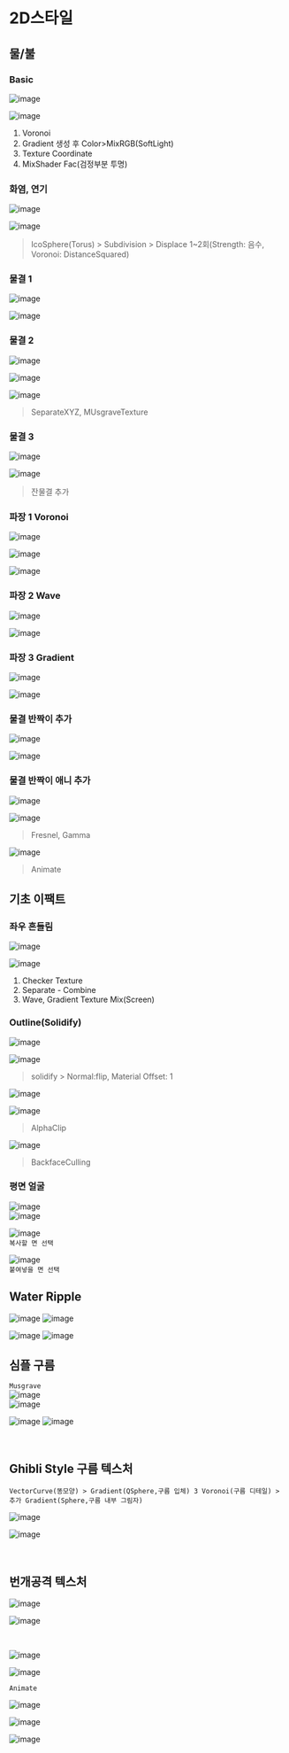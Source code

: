 2D스타일
==========

물/불
------

### Basic

![image](https://user-images.githubusercontent.com/30430227/126256294-48ffeace-b998-4ad3-8063-bb26f7b836e3.png)

![image](https://user-images.githubusercontent.com/30430227/126256277-0b175de7-e776-4ec7-b7a9-eaaac2df7c35.png)

1. Voronoi
2. Gradient 생성 후 Color>MixRGB(SoftLight)
3. Texture Coordinate
4. MixShader Fac(검정부분 투명)

### 화염, 연기

![image](https://user-images.githubusercontent.com/30430227/126415400-0fd3f6e6-0041-4ad4-af19-6c665f245ad8.png)

![image](https://user-images.githubusercontent.com/30430227/126415438-f2087d0e-314c-4b35-9032-bbd20810981b.png)

> IcoSphere(Torus) > Subdivision > Displace 1~2회(Strength: 음수, Voronoi: DistanceSquared)

### 물결 1

![image](https://user-images.githubusercontent.com/30430227/126417036-d7ed6855-73ab-4e3b-9238-44719f9da560.png)

![image](https://user-images.githubusercontent.com/30430227/126417060-c2d4a67c-144b-4239-8a15-b3e1b1efdc12.png)

### 물결 2

![image](https://user-images.githubusercontent.com/30430227/126417586-0065f415-b4e6-4d24-a4dc-8316131ff260.png)

![image](https://user-images.githubusercontent.com/30430227/126417717-3991507c-8421-476b-9796-bb8d2a1e993c.png)

![image](https://user-images.githubusercontent.com/30430227/126417627-1533f8b5-2f86-4a37-a84f-439be02133a3.png)

> SeparateXYZ, MUsgraveTexture

### 물결 3

![image](https://user-images.githubusercontent.com/30430227/126418078-a78fd6cc-3a09-4539-888d-4c4ee6498f12.png)

![image](https://user-images.githubusercontent.com/30430227/126418129-3be017b0-0c97-49bd-b931-8e28157d3632.png)

> 잔물결 추가

### 파장 1 Voronoi

![image](https://user-images.githubusercontent.com/30430227/126263463-eef5000d-2244-4947-8fb3-4ebcf66c9fc9.png)

![image](https://user-images.githubusercontent.com/30430227/126263294-71e064eb-57fa-401e-900a-3255a8061ec5.png)

![image](https://user-images.githubusercontent.com/30430227/126263309-6538cbf5-0290-4b55-8021-a87c57391850.png)

### 파장 2 Wave

![image](https://user-images.githubusercontent.com/30430227/126264267-dd171e3f-7cab-42bd-8ec9-8bcba9825fa7.png)

![image](https://user-images.githubusercontent.com/30430227/126264306-7c09799a-59b9-421a-a46a-da1144199845.png)

### 파장 3 Gradient

![image](https://user-images.githubusercontent.com/30430227/126265471-37f6d06a-76a0-4926-8095-e36365a908b3.png)

![image](https://user-images.githubusercontent.com/30430227/126265561-d9b97a68-54c7-40ff-93b1-ec43f42936d6.png)


### 물결 반짝이 추가

![image](https://user-images.githubusercontent.com/30430227/126418841-199b47b3-437c-4eb7-a798-4e59205c47e7.png)

![image](https://user-images.githubusercontent.com/30430227/126418818-daade5f2-1bcc-453c-a60f-e75a07cf4d19.png)

### 물결 반짝이 애니 추가

![image](https://user-images.githubusercontent.com/30430227/126419076-aa8610d8-ca1f-4de4-ba39-060e85814d73.png)


![image](https://user-images.githubusercontent.com/30430227/126415613-26629353-7c2b-494b-bb34-1acab2fbbcaf.png)

> Fresnel, Gamma

![image](https://user-images.githubusercontent.com/30430227/126415787-70c11cbc-396b-40bd-81c3-b5c2c9a639d7.png)

> Animate

기초 이팩트
--------------

### 좌우 흔들림

![image](https://user-images.githubusercontent.com/30430227/126256235-db9a552e-65af-4879-9897-0b82c0857d3f.png)

![image](https://user-images.githubusercontent.com/30430227/126256205-d018d38d-8c75-4a7a-86dc-a8996ee73cbb.png)

1. Checker Texture
2. Separate - Combine
3. Wave, Gradient Texture Mix(Screen)


### Outline(Solidify)

![image](https://user-images.githubusercontent.com/30430227/126270984-602d99bc-c7d7-4d21-b669-164f207b55e7.png)

![image](https://user-images.githubusercontent.com/30430227/126271007-5c320315-9bde-414d-8ced-777a3f54bb50.png)

> solidify > Normal:flip, Material Offset: 1

![image](https://user-images.githubusercontent.com/30430227/126271121-843b957c-b8f6-4f08-a1cc-186f99d64aaa.png)

![image](https://user-images.githubusercontent.com/30430227/126271176-fd8241e1-420c-4f4f-8a1e-4cff5077cc7a.png)

> AlphaClip

![image](https://user-images.githubusercontent.com/30430227/126271256-dd4da045-9e40-48ab-bc05-504da4e155e6.png)

>BackfaceCulling

### 평면 얼굴
![image](https://user-images.githubusercontent.com/30430227/130608808-a6f88753-8e52-4a7a-8619-49ade63942c7.png)  
![image](https://user-images.githubusercontent.com/30430227/130609121-e5a3e172-fee6-4e24-84b7-ed3c98d79aec.png)

![image](https://user-images.githubusercontent.com/30430227/130608889-118fd5c8-ef3c-40c5-8741-138e278b813c.png)  
`복사할 면 선택`

![image](https://user-images.githubusercontent.com/30430227/130609029-21b01a6e-4c2f-4016-899c-1b8982462323.png)  
`붙여넣을 면 선택`



Water Ripple
-------------
![image](https://user-images.githubusercontent.com/30430227/133927833-f182b002-b082-438c-8958-066ea2642950.png)
![image](https://user-images.githubusercontent.com/30430227/133927846-f0f1ff1a-a6d4-4d2a-9da5-3294a1807b49.png)  

![image](https://user-images.githubusercontent.com/30430227/133927864-93932063-3fcc-4e94-9d4d-b8381857b41c.png)
![image](https://user-images.githubusercontent.com/30430227/133927870-a35e49ef-6454-48b3-bc82-d92424805928.png)  


심플 구름  
-----------
`Musgrave`  
![image](https://user-images.githubusercontent.com/30430227/133928242-f07ab0f6-b752-4039-a32e-73dcb0f98c39.png)  
![image](https://user-images.githubusercontent.com/30430227/133928261-fb442e79-4be5-43d9-99bc-43ffae94c651.png)  

![image](https://user-images.githubusercontent.com/30430227/133928318-3f25e256-92d7-43ef-a5b3-dac33031e573.png)
![image](https://user-images.githubusercontent.com/30430227/133928338-21cdd49a-571b-4da8-a503-af207e62a8f3.png)  

<br>

Ghibli Style 구름 텍스처
---------------

`VectorCurve(똥모양) > Gradient(QSphere,구름 입체) 3 Voronoi(구름 디테일) > 추가 Gradient(Sphere,구름 내부 그림자)`

![image](https://user-images.githubusercontent.com/30430227/154645837-5e965329-aa7f-4b50-8ee6-829c88c5820a.png)

![image](https://user-images.githubusercontent.com/30430227/154646548-546537ef-c2dc-4f50-86f7-c9515bd46521.png)

<br>

번개공격 텍스처
------------

![image](https://user-images.githubusercontent.com/30430227/154834696-488c3408-4f02-466e-9cea-a4e2a43ea55a.png)

![image](https://user-images.githubusercontent.com/30430227/154834700-c5781c05-5d07-497b-8252-f4bf727743e2.png)

<br>

![image](https://user-images.githubusercontent.com/30430227/154835223-07bb5c58-3d66-4c21-8d6b-09aab9d250db.png)

![image](https://user-images.githubusercontent.com/30430227/154835230-ef4c3000-ced5-44cc-9201-685aabeec47e.png)

`Animate`

![image](https://user-images.githubusercontent.com/30430227/154835248-d41441d9-b90a-4dc7-aee9-2fb2a46a0938.png)

![image](https://user-images.githubusercontent.com/30430227/154835242-aa7b91de-dfd5-4852-b7a3-15d57ae1515c.png)

![image](https://user-images.githubusercontent.com/30430227/154835298-6ac7e8bf-c639-47b5-b700-132cc847684a.png)











